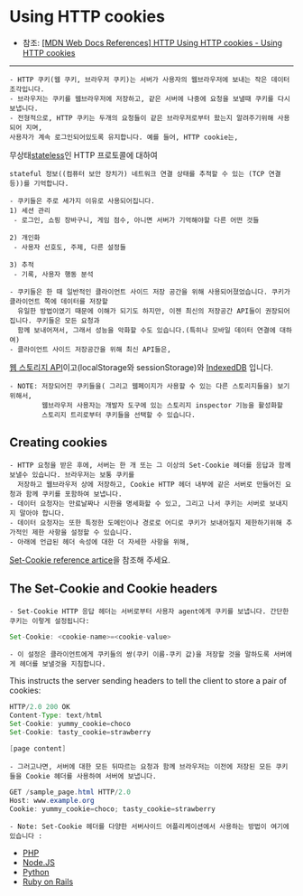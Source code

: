 # Using HTTP cookies

- 참조: [[MDN Web Docs References] HTTP Using HTTP cookies - Using HTTP cookies](https://developer.mozilla.org/en-US/docs/Web/HTTP/Cookies)
----

    - HTTP 쿠키(웹 쿠키, 브라우저 쿠키)는 서버가 사용자의 웹브라우저에 보내는 작은 데이터 조각입니다.
    - 브라우저는 쿠키를 웹브라우저에 저장하고, 같은 서버에 나중에 요청을 보낼때 쿠키를 다시 보냅니다.
    - 전형적으로, HTTP 쿠키는 두개의 요청들이 같은 브라우저로부터 왔는지 알려주기위해 사용되어 지며,
    사용자가 계속 로그인되어있도록 유지합니다. 예를 들어, HTTP cookie는,
   무상태[stateless](https://developer.mozilla.org/en-US/docs/Web/HTTP/Overview#http_is_stateless_but_not_sessionless)인 HTTP 프로토콜에 대하여 
    
    stateful 정보((컴퓨터 보안 장치가) 네트워크 연결 상태를 추적할 수 있는 (TCP 연결 등))를 기억합니다.
    
    - 쿠키들은 주로 세가지 이유로 사용되어집니다.
    1) 세션 관리
     - 로그인, 쇼핑 장바구니, 게임 점수, 아니면 서버가 기억해야할 다른 어떤 것들
     
    2) 개인화
     - 사용자 선호도, 주제, 다른 설정들
     
    3) 추적
     - 기록, 사용자 행동 분석
     
    - 쿠키들은 한 때 일반적인 클라이언트 사이드 저장 공간을 위해 사용되어졌었습니다. 쿠키가 클라이언트 쪽에 데이터를 저장할 
      유일한 방법이였기 때문에 이해가 되기도 하지만, 이젠 최신의 저장공간 API들이 권장되어 집니다. 쿠키들은 모든 요청과
      함께 보내어져서, 그래서 성능을 악화할 수도 있습니다.(특히나 모바일 데이터 연결에 대하여)
    - 클라이언트 사이드 저장공간을 위해 최신 API들은,
   [웹 스토리지 API](https://developer.mozilla.org/en-US/docs/Web/API/Web_Storage_API)이고(localStorage와 sessionStorage)와 
   [IndexedDB](https://developer.mozilla.org/en-US/docs/Web/API/IndexedDB_API) 입니다.
      
    - NOTE: 저장되어진 쿠키들을( 그리고 웹페이지가 사용할 수 있는 다른 스토리지들을) 보기 위해서, 
            웹브라우저 사용자는 개발자 도구에 있는 스토리지 inspector 기능을 활성화할 
            스토리지 트리로부터 쿠키들을 선택할 수 있습니다.
            
       
    

## Creating cookies
 
    - HTTP 요청을 받은 후에, 서버는 한 개 또는 그 이상의 Set-Cookie 헤더를 응답과 함께 보낼수 있습니다. 브라우저는 보통 쿠키를
      저장하고 웹브라우저 상에 저장하고, Cookie HTTP 헤더 내부에 같은 서버로 만들어진 요청과 함께 쿠키를 포함하여 보냅니다.
    - 데이터 요청자는 만료날짜나 시한을 명세화할 수 있고, 그리고 나서 쿠키는 서버로 보내지지 말아야 합니다.
    - 데이터 요청자는 또한 특정한 도메인이나 경로로 어디로 쿠키가 보내어질지 제한하기위해 추가적인 제한 사항을 설정할 수 있습니다.
    - 아래에 언급된 헤더 속성에 대한 더 자세한 사항을 위해, 
   [Set-Cookie reference artice](https://developer.mozilla.org/en-US/docs/Web/HTTP/Headers/Set-Cookie)을 참조해 주세요.
    
    
## The Set-Cookie and Cookie headers
    - Set-Cookie HTTP 응답 헤더는 서버로부터 사용자 agent에게 쿠키를 보냅니다. 간단한 쿠키는 이렇게 설정됩니다:
    
~~~Java Script
Set-Cookie: <cookie-name>=<cookie-value>
~~~
    - 이 설정은 클라이언트에게 쿠키들의 쌍(쿠키 이름-쿠키 값)을 저장할 것을 말하도록 서버에게 헤더를 보낼것을 지침합니다.
This instructs the server sending headers to tell the client to store a pair of cookies:
~~~Java Script
HTTP/2.0 200 OK
Content-Type: text/html
Set-Cookie: yummy_cookie=choco
Set-Cookie: tasty_cookie=strawberry

[page content]
~~~
    - 그러고나면, 서버에 대한 모든 뒤따르는 요청과 함께 브라우저는 이전에 저장된 모든 쿠키들을 Cookie 헤더를 사용하여 서버에 보냅니다.

~~~Java Script
GET /sample_page.html HTTP/2.0
Host: www.example.org
Cookie: yummy_cookie=choco; tasty_cookie=strawberry
~~~ 

    - Note: Set-Cookie 헤더를 다양한 서버사이드 어플리케이션에서 사용하는 방법이 여기에 있습니다 :  
- [PHP](https://www.php.net/manual/en/function.setcookie.php)
- [Node.JS](https://nodejs.org/dist/latest-v14.x/docs/api/http.html#http_response_setheader_name_value)
- [Python](https://docs.python.org/3/library/http.cookies.html)
- [Ruby on Rails](https://api.rubyonrails.org/classes/ActionDispatch/Cookies.html)
